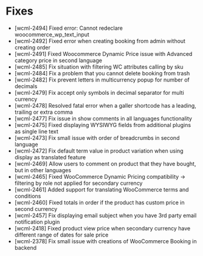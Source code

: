 # Fixes
* [wcml-2494] Fixed error: Cannot redeclare woocommerce_wp_text_input
* [wcml-2492] Fixed error when creating booking from admin without creating order
* [wcml-2491] Fixed Woocommerce Dynamic Price issue with Advanced category price in second language
* [wcml-2485] Fix situation with filtering WC attributes calling by sku
* [wcml-2484] Fix a problem that you cannot delete booking from trash
* [wcml-2482] Fix prevent letters in multicurrency popup for number of decimals
* [wcml-2479] Fix accept only symbols in decimal separator for multi currency
* [wcml-2478] Resolved fatal error when a galler shortcode has a leading, trailing or extra comma
* [wcml-2477] Fix issue in show comments in all languages functionality
* [wcml-2475] Fixed displaying WYSIWYG fields from additional plugins as single line text
* [wcml-2473] Fix small issue with order of breadcrumbs in second language
* [wcml-2472] Fix default term value in product variation when using display as translated feature
* [wcml-2469] Allow users to comment on product that they have bought, but in other languages
* [wcml-2465] Fixed WooCommerce Dynamic Pricing compatibility -> filtering by role not applied for secondary currency
* [wcml-2461] Added support for translating WooCommerce terms and conditions
* [wcml-2460] Fixed totals in order if the product has custom price in second currency
* [wcml-2457] Fix displaying email subject when you have 3rd party email notification plugin
* [wcml-2418] Fixed product view price when secondary currency have different range of dates for sale price
* [wcml-2378] Fix small issue with creations of WooCommerce Booking in backend